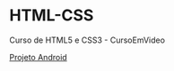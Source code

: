 # HTML-CSS
 Curso de HTML5 e CSS3 - CursoEmVideo

<a href="https://leonardolemoscampos.github.io/HTML-CSS/Projeto-Android/index.html">Projeto Android</a>